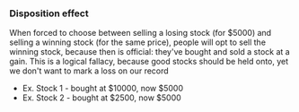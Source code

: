 
### Disposition effect
When forced to choose between selling a losing stock (for $5000) and selling a winning stock (for the same price), people will opt to sell the winning stock, because then is official: they've bought and sold a stock at a gain. This is a logical fallacy, because good stocks should be held onto, yet we don't want to mark a loss on our record
- Ex. Stock 1 - bought at $10000, now $5000
- Ex. Stock 2 - bought at $2500, now $5000

